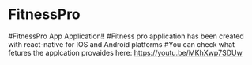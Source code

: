 # FitnessPro
#FitnessPro App Application!!
#Fitness pro application has been created with react-native for IOS and Android platforms
#You can check what fetures the applcation provaides here: https://youtu.be/MKhXwp7SDUw
